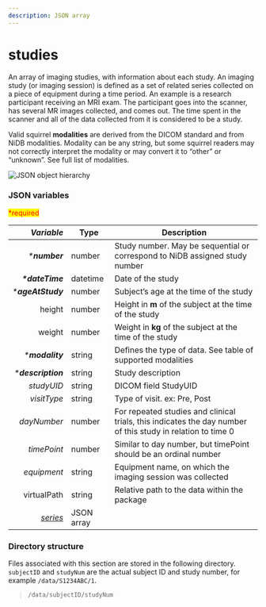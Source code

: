 ```yaml
---
description: JSON array
---
```


# studies

An array of imaging studies, with information about each study. An imaging study (or imaging session) is defined as a set of related series collected on a piece of equipment during a time period. An example is a research participant receiving an MRI exam. The participant goes into the scanner, has several MR images collected, and comes out. The time spent in the scanner and all of the data collected from it is considered to be a study.

Valid squirrel **modalities** are derived from the DICOM standard and from NiDB modalities. Modality can be any string, but some squirrel readers may not correctly interpret the modality or may convert it to “other” or “unknown”. See full list of modalities.

![JSON object hierarchy](https://mermaid.ink/img/pako:eNptkj1rwzAQhv9KUBYFEsjgLip0apdSWqhXQ7la50SNJAt90JiQ\_96TazkljQfdY98jvebsE2t7iUywnQe3X7y8N3ZBl-\_7yJ\_rt9eRVpvNg4QIPC-r-4tCzz8ctAfYIS9w1XfKoVYWA5\_pysCjQ68M2hj4Hy5WziQrpM8vbEkpUPrlPjsxSUVJU71hGISQPCkFbjjSp13g4zp3fw\_MEfR6OWEs\_9tgQQ9BBV5gVsYNeR7gwdAwxlK682imQdcOW17gkjJoLFmLTmktll2Hd9vtOkTfH1Asq6qaePOtZNyLyh3Zmhn0BpSkr3zKRzUs7tFgwwShxA6Sjg1r7JnU5CgWn6SKvWeiAx1wzSDFvh5sy0T0CYv0qIB-GjNZ5x9\_AcdP)

### JSON variables

<mark style="color:red;">\*required</mark>

|      _**Variable**_ | **Type**   | **Description**                                                                                             |
| ------------------: | ---------- | ----------------------------------------------------------------------------------------------------------- |
|      _\***number**_ | number     | Study number. May be sequential or correspond to NiDB assigned study number                                 |
|    _**\*dateTime**_ | datetime   | Date of the study                                                                                           |
|  _\***ageAtStudy**_ | number     | Subject’s age at the time of the study                                                                      |
|              height | number     | Height in **m** of the subject at the time of the study                                                     |
|              weight | number     | Weight in **kg** of the subject at the time of the study                                                    |
|    _\***modality**_ | string     | Defines the type of data. See table of supported modalities                                                 |
| _\***description**_ | string     | Study description                                                                                           |
|          _studyUID_ | string     | DICOM field StudyUID                                                                                        |
|         _visitType_ | string     | Type of visit. ex: Pre, Post                                                                                |
|         _dayNumber_ | number     | For repeated studies and clinical trials, this indicates the day number of this study in relation to time 0 |
|         _timePoint_ | number     | Similar to day number, but timePoint should be an ordinal number                                            |
|         _equipment_ | string     | Equipment name, on which the imaging session was collected                                                  |
|         virtualPath | string     | Relative path to the data within the package                                                                |
| [_series_](series/) | JSON array |                                                                                                             |

### Directory structure

Files associated with this section are stored in the following directory. `subjectID` and `studyNum` are the actual subject ID and study number, for example `/data/S1234ABC/1`.

> `/data/subjectID/studyNum`
